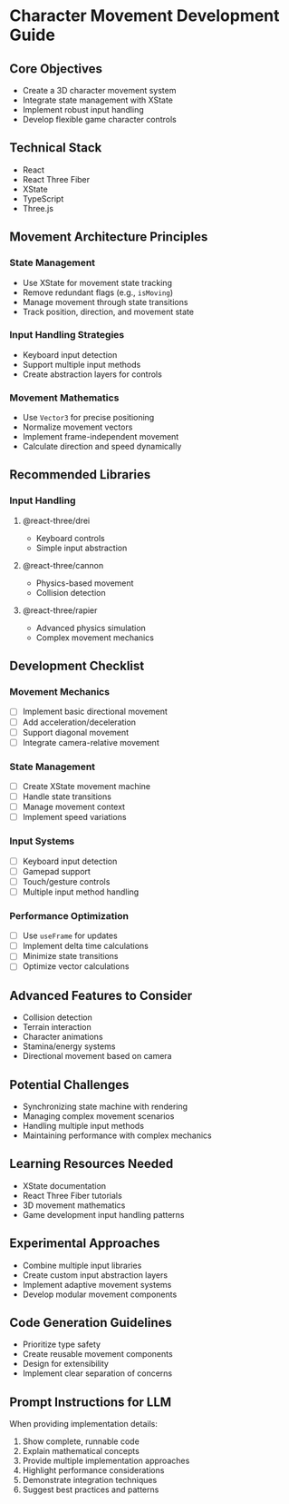 # Character Movement Development Guide

## Core Objectives

- Create a 3D character movement system
- Integrate state management with XState
- Implement robust input handling
- Develop flexible game character controls

## Technical Stack

- React
- React Three Fiber
- XState
- TypeScript
- Three.js

## Movement Architecture Principles

### State Management

- Use XState for movement state tracking
- Remove redundant flags (e.g., `isMoving`)
- Manage movement through state transitions
- Track position, direction, and movement state

### Input Handling Strategies

- Keyboard input detection
- Support multiple input methods
- Create abstraction layers for controls

### Movement Mathematics

- Use `Vector3` for precise positioning
- Normalize movement vectors
- Implement frame-independent movement
- Calculate direction and speed dynamically

## Recommended Libraries

### Input Handling

1. @react-three/drei

   - Keyboard controls
   - Simple input abstraction

2. @react-three/cannon

   - Physics-based movement
   - Collision detection

3. @react-three/rapier
   - Advanced physics simulation
   - Complex movement mechanics

## Development Checklist

### Movement Mechanics

- [ ] Implement basic directional movement
- [ ] Add acceleration/deceleration
- [ ] Support diagonal movement
- [ ] Integrate camera-relative movement

### State Management

- [ ] Create XState movement machine
- [ ] Handle state transitions
- [ ] Manage movement context
- [ ] Implement speed variations

### Input Systems

- [ ] Keyboard input detection
- [ ] Gamepad support
- [ ] Touch/gesture controls
- [ ] Multiple input method handling

### Performance Optimization

- [ ] Use `useFrame` for updates
- [ ] Implement delta time calculations
- [ ] Minimize state transitions
- [ ] Optimize vector calculations

## Advanced Features to Consider

- Collision detection
- Terrain interaction
- Character animations
- Stamina/energy systems
- Directional movement based on camera

## Potential Challenges

- Synchronizing state machine with rendering
- Managing complex movement scenarios
- Handling multiple input methods
- Maintaining performance with complex mechanics

## Learning Resources Needed

- XState documentation
- React Three Fiber tutorials
- 3D movement mathematics
- Game development input handling patterns

## Experimental Approaches

- Combine multiple input libraries
- Create custom input abstraction layers
- Implement adaptive movement systems
- Develop modular movement components

## Code Generation Guidelines

- Prioritize type safety
- Create reusable movement components
- Design for extensibility
- Implement clear separation of concerns

## Prompt Instructions for LLM

When providing implementation details:

1. Show complete, runnable code
2. Explain mathematical concepts
3. Provide multiple implementation approaches
4. Highlight performance considerations
5. Demonstrate integration techniques
6. Suggest best practices and patterns
